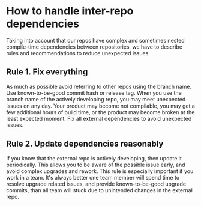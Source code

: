 # How to handle inter-repo dependencies

Taking into account that our repos have complex and sometimes nested
compile-time dependencies between repositories, we have to describe rules and
recommendations to reduce unexpected issues.

## Rule 1. Fix everything
As much as possible avoid referring to other repos using the branch name.
Use known-to-be-good commit hash or release tag.
When you use the branch name of the actively developing repo, you may meet
unexpected issues on any day. Your product may become not compilable, you may
get a few additional hours of build time, or the product may become broken at
the least expected moment.
Fix all external dependencies to avoid unexpected issues.

## Rule 2. Update dependencies reasonably
If you know that the external repo is actively developing, then update it
periodically.
This allows you to be aware of the possible issue early, and avoid complex
upgrades and rework.
This rule is especially important if you work in a team. It's always better
one team member will spend time to resolve upgrade related issues, and
provide known-to-be-good upgrade commits, than all team will stuck due to
unintended changes in the external repo.
